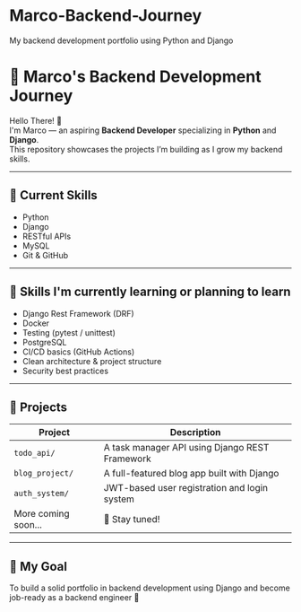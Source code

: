 # Marco-Backend-Journey
My backend development portfolio using Python and Django

# 🚀 Marco's Backend Development Journey

Hello There! 👋  
I'm Marco — an aspiring **Backend Developer** specializing in **Python** and **Django**.  
This repository showcases the projects I’m building as I grow my backend skills.

---

## 🧠 Current Skills
- Python
- Django
- RESTful APIs
- MySQL
- Git & GitHub

---

## 🔮 Skills I'm currently learning or planning to learn
- Django Rest Framework (DRF)
- Docker
- Testing (pytest / unittest)
- PostgreSQL
- CI/CD basics (GitHub Actions)
- Clean architecture & project structure
- Security best practices

---

## 📁 Projects

| Project | Description |
|--------|-------------|
| `todo_api/` | A task manager API using Django REST Framework |
| `blog_project/` | A full-featured blog app built with Django |
| `auth_system/` | JWT-based user registration and login system |
| More coming soon... | 🚧 Stay tuned! |

---

## 🎯 My Goal

To build a solid portfolio in backend development using Django and become job-ready as a backend engineer 🚀

